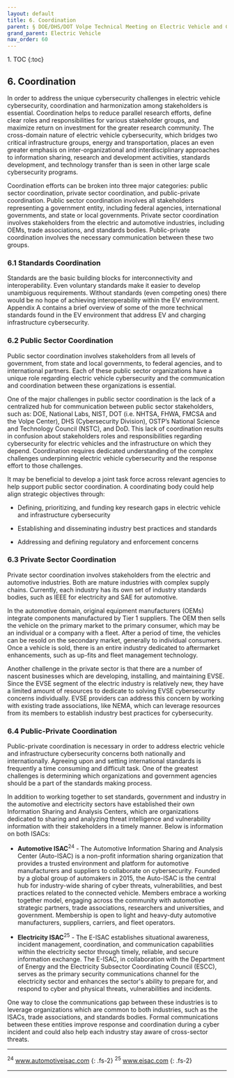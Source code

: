 ```yaml
---
layout: default
title: 6. Coordination 
parent: § DOE/DHS/DOT Volpe Technical Meeting on Electric Vehicle and Charging Station Cybersecurity Report 
grand_parent: Electric Vehicle
nav_order: 60 
---
```

<style>
.dont-break-out {
  /* These are technically the same, but use both */
  overflow-wrap: break-word;
  word-wrap: break-word;

  -ms-word-break: break-all;
  /* This is the dangerous one in WebKit, as it breaks things wherever */
  word-break: break-all;
  /* Instead use this non-standard one: */
  word-break: break-word;
}
</style>

<div class="dont-break-out" markdown="1">
1. TOC
{:toc}

## 6. Coordination
In order to address the unique cybersecurity challenges in electric vehicle cybersecurity, coordination and harmonization among stakeholders is essential. Coordination helps to reduce parallel research efforts, define clear roles and responsibilities for various stakeholder groups, and maximize return on investment for the greater research community. The cross-domain nature of electric vehicle cybersecurity, which bridges two critical infrastructure groups, energy and transportation, places an even greater emphasis on inter-organizational and interdisciplinary approaches to information sharing, research and development activities, standards development, and technology transfer than is seen in other large scale cybersecurity programs.

Coordination efforts can be broken into three major categories: public sector coordination, private sector coordination, and public-private coordination. Public sector coordination involves all stakeholders representing a government entity, including federal agencies, international governments, and state or local governments. Private sector coordination involves stakeholders from the electric and automotive industries, including OEMs, trade associations, and standards bodies. Public-private coordination involves the necessary communication between these two groups.

### 6.1 Standards Coordination
Standards are the basic building blocks for interconnectivity and interoperability. Even voluntary standards make it easier to develop unambiguous requirements. Without standards (even competing ones) there would be no hope of achieving interoperability within the EV environment. Appendix A contains a brief overview of some of the more technical standards found in the EV environment that address EV and charging infrastructure cybersecurity.

### 6.2 Public Sector Coordination
Public sector coordination involves stakeholders from all levels of government, from state and local governments, to federal agencies, and to international partners. Each of these public sector organizations have a unique role regarding electric vehicle cybersecurity and the communication and coordination between these organizations is essential.

One of the major challenges in public sector coordination is the lack of a centralized hub for communication between public sector stakeholders, such as: DOE, National Labs, NIST, DOT (i.e. NHTSA, FHWA, FMCSA and the Volpe Center), DHS (Cybersecurity Division), OSTP’s National Science and Technology Council (NSTC), and DoD. This lack of coordination results in confusion about stakeholders roles and responsibilities regarding cybersecurity for electric vehicles and the infrastructure on which they depend. Coordination requires dedicated understanding of the complex challenges underpinning electric vehicle cybersecurity and the response effort to those challenges.

It may be beneficial to develop a joint task force across relevant agencies to help support public sector coordination. A coordinating body could help align strategic objectives through:

- Defining, prioritizing, and funding key research gaps in electric vehicle and infrastructure cybersecurity

- Establishing and disseminating industry best practices and standards

- Addressing and defining regulatory and enforcement concerns 

### 6.3 Private Sector Coordination
Private sector coordination involves stakeholders from the electric and automotive industries. Both are mature industries with complex supply chains. Currently, each industry has its own set of industry standards bodies, such as IEEE for electricity and SAE for automotive.

In the automotive domain, original equipment manufacturers (OEMs) integrate components manufactured by Tier 1 suppliers. The OEM then sells the vehicle on the primary market to the primary consumer, which may be an individual or a company with a fleet. After a period of time, the vehicles can be resold on the secondary market, generally to individual consumers. Once a vehicle is sold, there is an entire industry dedicated to aftermarket enhancements, such as up-fits and fleet management technology.

Another challenge in the private sector is that there are a number of nascent businesses which are developing, installing, and maintaining EVSE. Since the EVSE segment of the electric industry is relatively new, they have a limited amount of resources to dedicate to solving EVSE cybersecurity concerns individually. EVSE providers can address this concern by working with existing trade associations, like NEMA, which can leverage resources from its members to establish industry best practices for cybersecurity.

### 6.4 Public-Private Coordination
Public-private coordination is necessary in order to address electric vehicle and infrastructure cybersecurity concerns both nationally and internationally. Agreeing upon and setting international standards is frequently a time consuming and difficult task. One of the greatest challenges is determining which organizations and government agencies should be a part of the standards making process.

In addition to working together to set standards, government and industry in the automotive and electricity sectors have established their own Information Sharing and Analysis Centers, which are organizations dedicated to sharing and analyzing threat intelligence and vulnerability information with their stakeholders in a timely manner. Below is information on both ISACs:

- **Automotive ISAC**<sup>24</sup> - The Automotive Information Sharing and Analysis Center (Auto-ISAC) is a non-profit information sharing organization that provides a trusted environment and platform for automotive manufacturers and suppliers to collaborate on cybersecurity. Founded by a global group of automakers in 2015, the Auto-ISAC is the central hub for industry-wide sharing of cyber threats, vulnerabilities, and best practices related to the connected vehicle. Members embrace a working together model, engaging across the community with automotive strategic partners, trade associations, researchers and universities, and government. Membership is open to light and heavy-duty automotive manufacturers, suppliers, carriers, and fleet operators.

- **Electricity ISAC**<sup>25</sup> - The E-ISAC establishes situational awareness, incident management, coordination, and communication capabilities within the electricity sector through timely, reliable, and secure information exchange. The E-ISAC, in collaboration with the Department of Energy and the Electricity Subsector Coordinating Council (ESCC), serves as the primary security communications channel for the electricity sector and enhances the sector's ability to prepare for, and respond to cyber and physical threats, vulnerabilities and incidents.

One way to close the communications gap between these industries is to leverage organizations which are common to both industries, such as the ISACs, trade associations, and standards bodies. Formal communications between these entities improve response and coordination during a cyber incident and could also help each industry stay aware of cross-sector threats.

***
<sup>24</sup> www.automotiveisac.com 
{: .fs-2}
<sup>25</sup> www.eisac.com
{: .fs-2}
***

</div>
